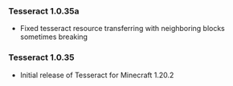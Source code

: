 ### Tesseract 1.0.35a
- Fixed tesseract resource transferring with neighboring blocks sometimes breaking

### Tesseract 1.0.35
- Initial release of Tesseract for Minecraft 1.20.2
